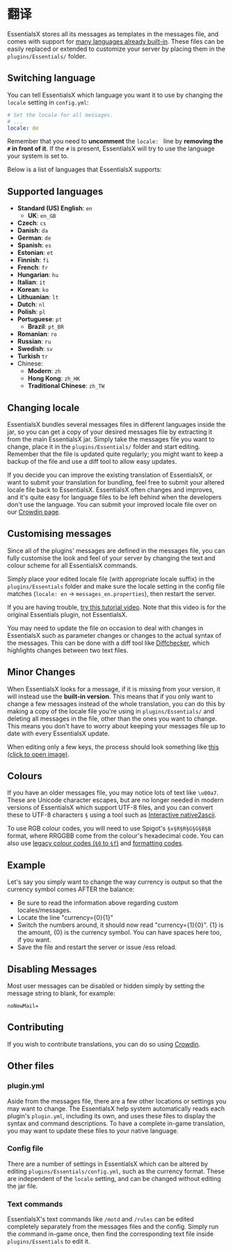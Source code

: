# 翻译

EssentialsX stores all its messages as templates in the messages file, and comes with support for [many languages already built-in](#Supported-languages). These files can be easily replaced or extended to customize your server by placing them in the `plugins/Essentials/` folder.

## Switching language

You can tell EssentialsX which language you want it to use by changing the `locale` setting in `config.yml`:

```yaml
# Set the locale for all messages.
# ...
locale: de
```

Remember that you need to **uncomment** the `locale: ` line by **removing the `#` in front of it**. If the `#` is present, EssentialsX will try to use the language your system is set to.

Below is a list of languages that EssentialsX supports:

## Supported languages

- **Standard (US) English**: `en`
  - **UK**: `en_GB`
- **Czech**: `cs`
- **Danish**: `da`
- **German**: `de`
- **Spanish**: `es`
- **Estonian**: `et`
- **Finnish**: `fi`
- **French**: `fr`
- **Hungarian**: `hu`
- **Italian**: `it`
- **Korean**: `ko`
- **Lithuanian**: `lt`
- **Dutch**: `nl`
- **Polish**: `pl`
- **Portuguese**: `pt`
  - **Brazil**: `pt_BR`
- **Romanian**: `ro`
- **Russian**: `ru`
- **Swedish**: `sv`
- **Turkish** `tr`
- Chinese:
  - **Modern**: `zh`
  - **Hong Kong**: `zh_HK`
  - **Traditional Chinese**: `zh_TW`

## Changing locale

EssentialsX bundles several messages files in different languages inside the jar, so you can get a copy of your desired messages file by extracting it from the main EssentialsX jar. Simply take the messages file you want to change, place it in the `plugins/Essentials/` folder and start editing. Remember that the file is updated quite regularly; you might want to keep a backup of the file and use a diff tool to allow easy updates.

If you decide you can improve the existing translation of EssentialsX, or want to submit your translation for bundling, feel free to submit your altered locale file back to EssentialsX. EssentialsX often changes and improves, and it's quite easy for language files to be left behind when the developers don't use the language. You can submit your improved locale file over on our [Crowdin page](https://crowdin.com/project/essentialsx-official).

## Customising messages

Since all of the plugins' messages are defined in the messages file, you can fully customise the look and feel of your server by changing the text and colour scheme for all EssentialsX commands.

Simply place your edited locale file (with appropriate locale suffix) in the `plugins/Essentials` folder and make sure the locale setting in the config file matches (`locale: en` -> `messages_en.properties`), then restart the server.

If you are having trouble, [try this tutorial video](https://www.youtube.com/watch?v=9Uan2oJ9zK8). Note that this video is for the original Essentials plugin, not EssentialsX.

You may need to update the file on occasion to deal with changes in EssentialsX such as parameter changes or changes to the actual syntax of the messages. This can be done with a diff tool like [Diffchecker](https://www.diffchecker.com/), which highlights changes between two text files.

## Minor Changes

When EssentialsX looks for a message, if it is missing from your version, it will instead use the **built-in version**.
This means that if you only want to change a few messages instead of the whole translation, you can do this by making a copy of the locale file you're using in `plugins/Essentials/` and deleting all messages in the file, other than the ones you want to change. This means you don't have to worry about keeping your messages file up to date with every EssentialsX update.

When editing only a few keys, the process should look something like [this (click to open image)](http://wiki.ess3.net/w/images/0/0c/Locale.PNG).

## Colours

If you have an older messages file, you may notice lots of text like `\u00a7`. These are Unicode character escapes, but are no longer needed in modern versions of EssentialsX which support UTF-8 files, and you can convert these to UTF-8 characters `§` using a tool such as [Interactive native2ascii](https://native2ascii.net/).

To use RGB colour codes, you will need to use Spigot's `§x§R§R§G§G§B§B` format, where RRGGBB come from the colour's hexadecimal code. You can also use [legacy colour codes (`§0` to `§f`)](https://minecraft.gamepedia.com/Formatting_codes#Color_codes) and [formatting codes](https://minecraft.gamepedia.com/Formatting_codes#Formatting_codes).

## Example

Let's say you simply want to change the way currency is output so that the currency symbol comes AFTER the balance:

- Be sure to read the information above regarding custom locales/messages.
- Locate the line "currency={0}{1}"
- Switch the numbers around, it should now read "currency={1}{0}". {1} is the amount, {0} is the currency symbol. You can have spaces here too, if you want.
- Save the file and restart the server or issue /ess reload.

## Disabling Messages

Most user messages can be disabled or hidden simply by setting the message string to blank, for example:

```properties
noNewMail=
```

## Contributing

If you wish to contribute translations, you can do so using [Crowdin](https://crowdin.com/project/essentialsx-official).

## Other files

### plugin.yml

Aside from the messages file, there are a few other locations or settings you may want to change. The EssentialsX help system automatically reads each plugin's `plugin.yml`, including its own, and uses these files to display the syntax and command descriptions. To have a complete in-game translation, you may want to update these files to your native language.

### Config file

There are a number of settings in EssentialsX which can be altered by editing `plugins/Essentials/config.yml`, such as the currency format. These are independent of the `locale` setting, and can be changed without editing the jar file.

### Text commands

EssentialsX's text commands like `/motd` and `/rules` can be edited completely separately from the messages files and the config. Simply run the command in-game once, then find the corresponding text file inside `plugins/Essentials` to edit it.
